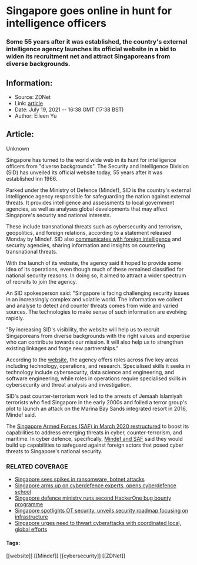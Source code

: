 # Singapore goes online in hunt for intelligence officers
### Some 55 years after it was established, the country's external intelligence agency launches its official website in a bid to widen its recruitment net and attract Singaporeans from diverse backgrounds.

## Information:
+ Source: ZDNet
+ Link: [article](https://www.zdnet.com/article/singapore-goes-online-in-hunt-for-intelligence-officers/)
+ Date: July 19, 2021 -- 16:38 GMT (17:38 BST)
+ Author: Eileen Yu


## Article:
Unknown

Singapore has turned to the world wide web in its hunt for intelligence officers from "diverse backgrounds". The Security and Intelligence Division (SID) has unveiled its official website today, 55 years after it was established inn 1966. 

Parked under the Ministry of Defence (Mindef), SID is the country's external intelligence agency responsible for safeguarding the nation against external threats. It provides intelligence and assessments to local government agencies, as well as analyses global developments that may affect Singapore's security and national interests. 

These include transnational threats such as cybersecurity and terrorism, geopolitics, and foreign relations, according to a statement released Monday by Mindef. SID also [communicates with foreign intelligence](https://www.zdnet.com/article/singapore-urges-need-to-thwart-cyberattacks-with-coordinated-local-global-efforts/) and security agencies, sharing information and insights on countering transnational threats. 


With the launch of its website, the agency said it hoped to provide some idea of its operations, even though much of these remained classified for national security reasons. In doing so, it aimed to attract a wider spectrum of recruits to join the agency. 

An SID spokesperson said: "Singapore is facing challenging security issues in an increasingly complex and volatile world. The information we collect and analyse to detect and counter threats comes from wide and varied sources. The technologies to make sense of such information are evolving rapidly. 

"By increasing SID's visibility, the website will help us to recruit Singaporeans from diverse backgrounds with the right values and expertise who can contribute towards our mission. It will also help us to strengthen existing linkages and forge new partnerships."

According to the [website](https://www.sid.gov.sg/roles-in-sid/roles/), the agency offers roles across five key areas including technology, operations, and research. Specialised skills it seeks in technology include cybersecurity, data science and engineering, and software engineering, while roles in operations require specialised skills in cybersecurity and threat analysis and investigation. 






SID's past counter-terrorism work led to the arrests of Jemaah Islamiyah terrorists who fled Singapore in the early 2000s and foiled a terror group's plot to launch an attack on the Marina Bay Sands integrated resort in 2016, Mindef said. 

The [Singapore Armed Forces (SAF) in March 2020 restructured](https://www.nas.gov.sg/archivesonline/data/pdfdoc/MINDEF_20200302001_4/MINDEF_20200302001_5.pdf) to boost its capabilities to address emerging threats in cyber, counter-terrorism, and maritime. In cyber defence, specifically, [Mindef and SAF](https://www.zdnet.com/article/singapore-arms-up-on-cyberdefence-experts-opens-cyberdefence-school/) said they would build up capabilities to safeguard against foreign actors that posed cyber threats to Singapore's national security. 

### RELATED COVERAGE

* [Singapore sees spikes in ransomware, botnet attacks](https://www.zdnet.com/article/singapore-sees-spikes-in-ransomware-botnet-attacks/)
* [Singapore arms up on cyberdefence experts, opens cyberdefence school](https://www.zdnet.com/article/singapore-arms-up-on-cyberdefence-experts-opens-cyberdefence-school/)
* [Singapore defence ministry runs second HackerOne bug bounty programme](https://www.zdnet.com/article/singapore-defence-ministry-runs-second-hackerone-bug-bounty/)
* [Singapore spotlights OT security, unveils security roadmap focusing on infrastructure](https://www.zdnet.com/article/singapore-spotlights-ot-security-unveils-security-roadmap-focusing-on-infrastructure/)
* [Singapore urges need to thwart cyberattacks with coordinated local, global efforts](https://www.zdnet.com/article/singapore-urges-need-to-thwart-cyberattacks-with-coordinated-local-global-efforts/)





#### Tags:
[[website]] [[Mindef]] [[cybersecurity]] [[ZDNet]]
